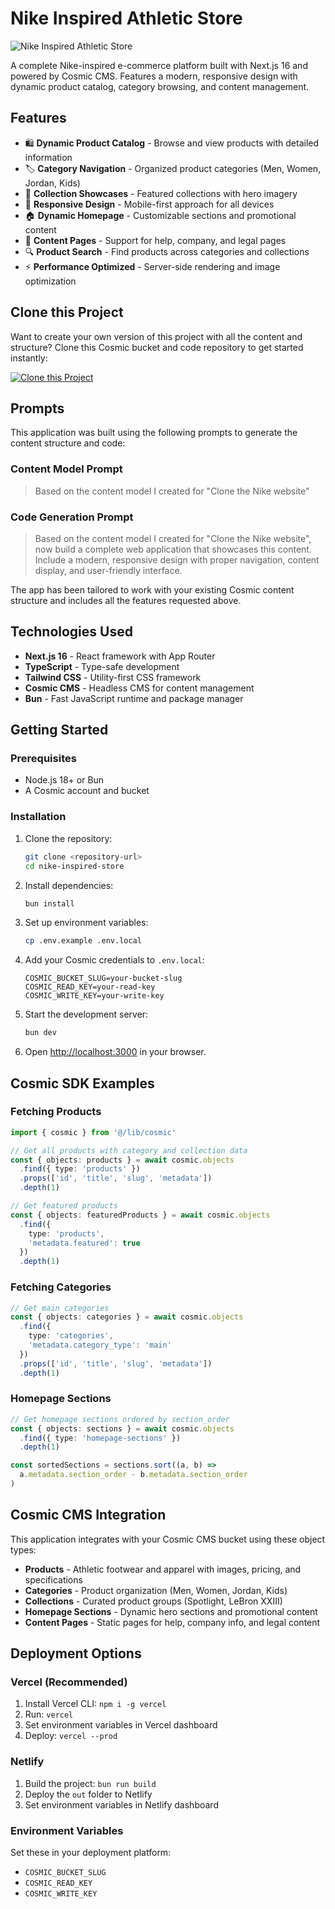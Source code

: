 # Nike Inspired Athletic Store

![Nike Inspired Athletic Store](https://imgix.cosmicjs.com/12010850-aed5-11f0-b3d5-278a061684c4-photo-1608231387042-66d1773070a5-1761089059212.jpg?w=1200&h=300&fit=crop&auto=format,compress)

A complete Nike-inspired e-commerce platform built with Next.js 16 and powered by Cosmic CMS. Features a modern, responsive design with dynamic product catalog, category browsing, and content management.

## Features

- 🛍️ **Dynamic Product Catalog** - Browse and view products with detailed information
- 🏷️ **Category Navigation** - Organized product categories (Men, Women, Jordan, Kids)
- 🎯 **Collection Showcases** - Featured collections with hero imagery
- 📱 **Responsive Design** - Mobile-first approach for all devices
- 🏠 **Dynamic Homepage** - Customizable sections and promotional content
- 📄 **Content Pages** - Support for help, company, and legal pages
- 🔍 **Product Search** - Find products across categories and collections
- ⚡ **Performance Optimized** - Server-side rendering and image optimization

## Clone this Project

Want to create your own version of this project with all the content and structure? Clone this Cosmic bucket and code repository to get started instantly:

[![Clone this Project](https://img.shields.io/badge/Clone%20this%20Project-29abe2?style=for-the-badge&logo=cosmic&logoColor=white)](https://app.cosmicjs.com/projects/new?clone_bucket=68f8151b87550ae715dd3c0a&clone_repository=68f81882b1d369bb3862dac4)

## Prompts

This application was built using the following prompts to generate the content structure and code:

### Content Model Prompt

> Based on the content model I created for "Clone the Nike website"

### Code Generation Prompt

> Based on the content model I created for "Clone the Nike website", now build a complete web application that showcases this content. Include a modern, responsive design with proper navigation, content display, and user-friendly interface.

The app has been tailored to work with your existing Cosmic content structure and includes all the features requested above.

## Technologies Used

- **Next.js 16** - React framework with App Router
- **TypeScript** - Type-safe development
- **Tailwind CSS** - Utility-first CSS framework
- **Cosmic CMS** - Headless CMS for content management
- **Bun** - Fast JavaScript runtime and package manager

## Getting Started

### Prerequisites

- Node.js 18+ or Bun
- A Cosmic account and bucket

### Installation

1. Clone the repository:
   ```bash
   git clone <repository-url>
   cd nike-inspired-store
   ```

2. Install dependencies:
   ```bash
   bun install
   ```

3. Set up environment variables:
   ```bash
   cp .env.example .env.local
   ```

4. Add your Cosmic credentials to `.env.local`:
   ```env
   COSMIC_BUCKET_SLUG=your-bucket-slug
   COSMIC_READ_KEY=your-read-key
   COSMIC_WRITE_KEY=your-write-key
   ```

5. Start the development server:
   ```bash
   bun dev
   ```

6. Open [http://localhost:3000](http://localhost:3000) in your browser.

## Cosmic SDK Examples

### Fetching Products
```typescript
import { cosmic } from '@/lib/cosmic'

// Get all products with category and collection data
const { objects: products } = await cosmic.objects
  .find({ type: 'products' })
  .props(['id', 'title', 'slug', 'metadata'])
  .depth(1)

// Get featured products
const { objects: featuredProducts } = await cosmic.objects
  .find({ 
    type: 'products',
    'metadata.featured': true 
  })
  .depth(1)
```

### Fetching Categories
```typescript
// Get main categories
const { objects: categories } = await cosmic.objects
  .find({ 
    type: 'categories',
    'metadata.category_type': 'main' 
  })
  .props(['id', 'title', 'slug', 'metadata'])
  .depth(1)
```

### Homepage Sections
```typescript
// Get homepage sections ordered by section_order
const { objects: sections } = await cosmic.objects
  .find({ type: 'homepage-sections' })
  .depth(1)

const sortedSections = sections.sort((a, b) => 
  a.metadata.section_order - b.metadata.section_order
)
```

## Cosmic CMS Integration

This application integrates with your Cosmic CMS bucket using these object types:

- **Products** - Athletic footwear and apparel with images, pricing, and specifications
- **Categories** - Product organization (Men, Women, Jordan, Kids)
- **Collections** - Curated product groups (Spotlight, LeBron XXIII)
- **Homepage Sections** - Dynamic hero sections and promotional content
- **Content Pages** - Static pages for help, company info, and legal content

## Deployment Options

### Vercel (Recommended)
1. Install Vercel CLI: `npm i -g vercel`
2. Run: `vercel`
3. Set environment variables in Vercel dashboard
4. Deploy: `vercel --prod`

### Netlify
1. Build the project: `bun run build`
2. Deploy the `out` folder to Netlify
3. Set environment variables in Netlify dashboard

### Environment Variables
Set these in your deployment platform:
- `COSMIC_BUCKET_SLUG`
- `COSMIC_READ_KEY` 
- `COSMIC_WRITE_KEY`
<!-- README_END -->